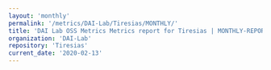 ```yaml
---
layout: 'monthly'
permalink: '/metrics/DAI-Lab/Tiresias/MONTHLY/'
title: 'DAI Lab OSS Metrics Metrics report for Tiresias | MONTHLY-REPORT-2020-02-13'
organization: 'DAI-Lab'
repository: 'Tiresias'
current_date: '2020-02-13'
---
```

